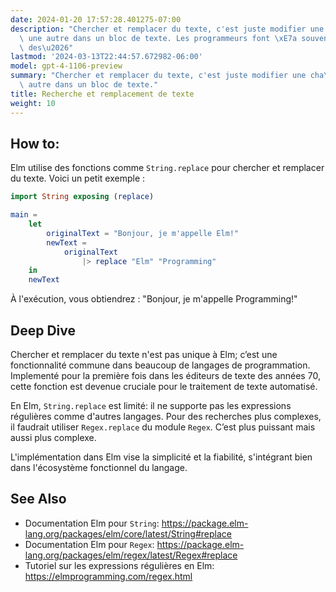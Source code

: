 ```yaml
---
date: 2024-01-20 17:57:28.401275-07:00
description: "Chercher et remplacer du texte, c'est juste modifier une cha\xEEne par\
  \ une autre dans un bloc de texte. Les programmeurs font \xE7a souvent pour corriger\
  \ des\u2026"
lastmod: '2024-03-13T22:44:57.672982-06:00'
model: gpt-4-1106-preview
summary: "Chercher et remplacer du texte, c'est juste modifier une cha\xEEne par une\
  \ autre dans un bloc de texte."
title: Recherche et remplacement de texte
weight: 10
---
```


## How to:
Elm utilise des fonctions comme `String.replace` pour chercher et remplacer du texte. Voici un petit exemple :

```Elm
import String exposing (replace)

main =
    let
        originalText = "Bonjour, je m'appelle Elm!"
        newText = 
            originalText
                |> replace "Elm" "Programming"
    in
    newText
```

À l'exécution, vous obtiendrez : "Bonjour, je m'appelle Programming!"

## Deep Dive
Chercher et remplacer du texte n'est pas unique à Elm; c’est une fonctionnalité commune dans beaucoup de langages de programmation. Implementé pour la première fois dans les éditeurs de texte des années 70, cette fonction est devenue cruciale pour le traitement de texte automatisé.

En Elm, `String.replace` est limité: il ne supporte pas les expressions régulières comme d'autres langages. Pour des recherches plus complexes, il faudrait utiliser `Regex.replace` du module `Regex`. C’est plus puissant mais aussi plus complexe.

L'implémentation dans Elm vise la simplicité et la fiabilité, s'intégrant bien dans l'écosystème fonctionnel du langage.

## See Also
- Documentation Elm pour `String`: https://package.elm-lang.org/packages/elm/core/latest/String#replace
- Documentation Elm pour `Regex`: https://package.elm-lang.org/packages/elm/regex/latest/Regex#replace
- Tutoriel sur les expressions régulières en Elm: https://elmprogramming.com/regex.html
